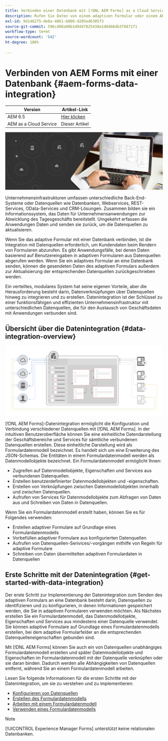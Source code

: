 ```yaml
---
title: Verbinden einer Datenbank mit [!DNL AEM Forms] as a Cloud Service
description: Rufen Sie Daten von einem adaptiven Formular oder einem AEM-Workflow ab und speichern Sie sie in RESTful-Web-Services, SOAP-basierten Web-Services und OData-Services.
exl-id: 9d146275-de0a-4861-b060-d205ed6305f3
source-git-commit: 596cd08a98b1d9d47825438e1d64b6db3f847271
workflow-type: tm+mt
source-wordcount: '542'
ht-degree: 100%

---
```


# Verbinden von AEM Forms mit einer Datenbank {#aem-forms-data-integration}

| Version | Artikel-Link |
| -------- | ---------------------------- |
| AEM 6.5 | [Hier klicken](https://experienceleague.adobe.com/docs/experience-manager-65/forms/form-data-model/data-integration.html?lang=de) |
| AEM as a Cloud Service | Dieser Artikel |



![Datenintegration](do-not-localize/data-integeration.png)

Unternehmensinfrastrukturen umfassen unterschiedliche Back-End-Systeme oder Datenquellen wie Datenbanken, Webservices, REST-Services, OData-Services und CRM-Lösungen. Zusammen bilden sie ein Informationssystem, das Daten für Unternehmensanwendungen zur Abwicklung des Tagesgeschäfts bereitstellt. Umgekehrt erfassen die Anwendungen Daten und senden sie zurück, um die Datenquellen zu aktualisieren.

Wenn Sie das adaptive Formular mit einer Datenbank verbinden, ist die Integration mit Datenquellen erforderlich, um Kundendaten beim Rendern von Formularen abzurufen. Es gibt Anwendungsfälle, bei denen Daten basierend auf Benutzereingaben in adaptiven Formularen aus Datenquellen abgerufen werden. Wenn Sie ein adaptives Formular an eine Datenbank senden, können die gesendeten Daten des adaptiven Formulars außerdem zur Aktualisierung der entsprechenden Datenquellen zurückgeschrieben werden.

Ein verteiltes, modulares System hat seine eigenen Vorteile, aber die Herausforderung besteht darin, Datenverknüpfungen über Datenquellen hinweg zu integrieren und zu erstellen. Datenintegration ist der Schlüssel zu einer funktionsfähigen und effizienten Unternehmensinfrastruktur mit unterschiedlichen Datenquellen, die für den Austausch von Geschäftsdaten mit Anwendungen verbunden sind.

## Übersicht über die Datenintegration {#data-integration-overview}

![aem-forms-data-integeration](assets/aem-forms-data-integeration.png)

[!DNL AEM Forms]-Datenintegration ermöglicht die Konfiguration und Verbindung verschiedener Datenquellen mit [!DNL AEM Forms]. In der intuitiven Benutzeroberfläche können Sie eine einheitliche Datendarstellung der Geschäftsbereiche und Services für sämtliche verbundenen Datenquellen erstellen. Diese einheitliche Darstellung wird als Formulardatenmodell bezeichnet. Es handelt sich um eine Erweiterung des JSON-Schemas. Die Entitäten in einem Formulardatenmodell werden als Datenmodellobjekte bezeichnet. Ein Formulardatenmodell ermöglicht Ihnen:

* Zugreifen auf Datenmodellobjekte, Eigenschaften und Services aus verbundenen Datenquellen.
* Erstellen benutzerdefinierter Datenmodellobjekten und -eigenschaften.
* Erstellen von Verknüpfungen zwischen Datenmodellobjekten innerhalb und zwischen Datenquellen.
* Aufrufen von Services für Datenmodellobjekte zum Abfragen von Daten aus und Schreiben von Daten in Datenquellen.

Wenn Sie ein Formulardatenmodell erstellt haben, können Sie es für Folgendes verwenden:

* Erstellen adaptiver Formulare auf Grundlage eines Formulardatenmodells
* Vorbefüllen adaptiver Formulare aus konfigurierten Datenquellen
* Aufrufen von Datenquellen-Serivices/-vorgängen mithilfe von Regeln für adaptive Formulare
* Schreiben von Daten übermittelten adaptiven Formulardaten in Datenquellen

## Erste Schritte mit der Datenintegration {#get-started-with-data-integration}

Der erste Schritt zur Implementierung der Datenintegration zum Senden des adaptiven Formulars an eine Datenbank besteht darin, Datenquellen zu identifizieren und zu konfigurieren, in denen Informationen gespeichert werden, die Sie in adaptiven Formularen verwenden möchten. Als Nächstes erstellen Sie ein Formulardatenmodell, das Datenmodellobjekte, Eigenschaften und Services aus mindestens einer Datenquelle verwendet. Sie können adaptive Formulare auf Grundlage eines Formulardatenmodells erstellen, bei dem adaptive Formularfelder an die entsprechenden Datenquelleneigenschaften gebunden sind.

Mit [!DNL AEM Forms] können Sie auch ein von Datenquellen unabhängiges Formulardatenmodell erstellen und später Datenmodellobjekte und Eigenschaften im Formulardatenmodell mit der Datenquelle verknüpfen oder sie daran binden. Dadurch werden alle Abhängigkeiten von Datenquellen entfernt, während Sie an einem Formulardatenmodell arbeiten.

Lesen Sie folgende Informationen für die ersten Schritte mit der Datenintegration, um sie zu verstehen und zu implementieren:

* [Konfigurieren von Datenquellen](configure-data-sources.md)
* [Erstellen des Formulardatenmodells](create-form-data-models.md)
* [Arbeiten mit einem Formulardatenmodell](work-with-form-data-model.md)
* [Verwenden eines Formulardatenmodells](using-form-data-model.md)

>[!NOTE]
>
>[!UICONTROL Experience Manager Forms] unterstützt keine relationalen Datenbanken.